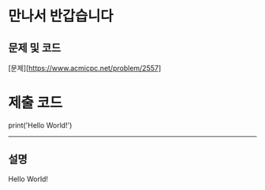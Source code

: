 만나서 반갑습니다
=======

문제 및 코드
-----
[문제][https://www.acmicpc.net/problem/2557]

# 제출 코드

print('Hello World!')


- - - - - 

설명
------
Hello World!
